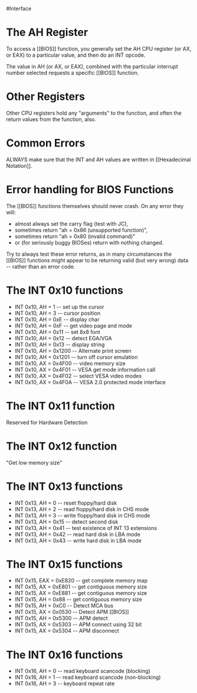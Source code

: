 #Interface


# The AH Register
To access a [[BIOS]] function, you generally set the AH CPU register (or AX, or EAX) to a particular value, and then do an INT opcode. 

The value in AH (or AX, or EAX), combined with the particular interrupt number selected requests a specific [[BIOS]] function. 

# Other Registers
Other CPU registers hold any "arguments" to the function, and often the return values from the function, also. 

# Common Errors
ALWAYS make sure that the INT and AH values are written in [[Hexadecimal Notation]]. 

# Error handling for BIOS Functions
The [[BIOS]] functions themselves should never crash. On any error they will:
- almost always set the carry flag (test with JC),
- sometimes return "ah = 0x86 (unsupported function)",
- sometimes return "ah = 0x80 (invalid command)"
- or (for seriously buggy BIOSes) return with nothing changed.

Try to always test these error returns, as in many circumstances the [[BIOS]] functions might appear to be returning valid (but very wrong) data -- rather than an error code. 

# The INT 0x10 functions
- INT 0x10, AH = 1 -- set up the cursor
- INT 0x10, AH = 3 -- cursor position
- INT 0x10, AH = 0xE -- display char
- INT 0x10, AH = 0xF -- get video page and mode
- INT 0x10, AH = 0x11 -- set 8x8 font
- INT 0x10, AH = 0x12 -- detect EGA/VGA
- INT 0x10, AH = 0x13 -- display string
- INT 0x10, AH = 0x1200 -- Alternate print screen
- INT 0x10, AH = 0x1201 -- turn off cursor emulation
- INT 0x10, AX = 0x4F00 -- video memory size
- INT 0x10, AX = 0x4F01 -- VESA get mode information call
- INT 0x10, AX = 0x4F02 -- select VESA video modes
- INT 0x10, AX = 0x4F0A -- VESA 2.0 protected mode interface

# The INT 0x11 function
Reserved for Hardware Detection

# The INT 0x12 function
"Get low memory size"

# The INT 0x13 functions
- INT 0x13, AH = 0 -- reset floppy/hard disk
- INT 0x13, AH = 2 -- read floppy/hard disk in CHS mode
- INT 0x13, AH = 3 -- write floppy/hard disk in CHS mode
- INT 0x13, AH = 0x15 -- detect second disk
- INT 0x13, AH = 0x41 -- test existence of INT 13 extensions
- INT 0x13, AH = 0x42 -- read hard disk in LBA mode
- INT 0x13, AH = 0x43 -- write hard disk in LBA mode

# The INT 0x15 functions
- INT 0x15, EAX = 0xE820 -- get complete memory map
- INT 0x15, AX = 0xE801 -- get contiguous memory size
- INT 0x15, AX = 0xE881 -- get contiguous memory size
- INT 0x15, AH = 0x88 -- get contiguous memory size
- INT 0x15, AH = 0xC0 -- Detect MCA bus
- INT 0x15, AX = 0x0530 -- Detect APM [[BIOS]]
- INT 0x15, AH = 0x5300 -- APM detect
- INT 0x15, AX = 0x5303 -- APM connect using 32 bit
- INT 0x15, AX = 0x5304 -- APM disconnect

# The INT 0x16 functions
- INT 0x16, AH = 0 -- read keyboard scancode (blocking)
- INT 0x16, AH = 1 -- read keyboard scancode (non-blocking)
- INT 0x16, AH = 3 -- keyboard repeat rate

